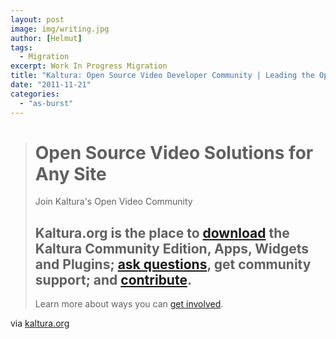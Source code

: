 ```yaml
---
layout: post
image: img/writing.jpg
author: [Helmut]
tags:
  - Migration
excerpt: Work In Progress Migration
title: "Kaltura: Open Source Video Developer Community | Leading the Open Video Revolution"
date: "2011-11-21"
categories: 
  - "as-burst"
---
```


> # Open Source Video Solutions for Any Site  
> Join Kaltura's Open Video Community
> 
> ## Kaltura.org is the place to [download](http://www.kaltura.org/downloads) the Kaltura Community Edition, Apps, Widgets and Plugins; [ask questions](http://www.kaltura.org/forums), get community support; and [contribute](http://www.kaltura.org/join-open-video-revolution).  
> Learn more about ways you can [get involved](http://www.kaltura.org/join-open-video-revolution).

via [kaltura.org](http://www.kaltura.org/)

